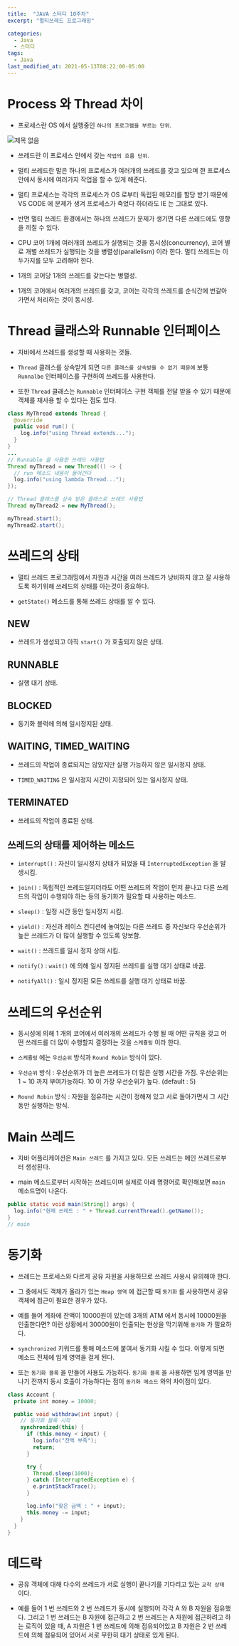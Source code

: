 ```yaml
---
title:  "JAVA 스터디 10주차"
excerpt: "멀티쓰레드 프로그래밍"

categories:
  - Java
  - 스터디
tags:
  - Java
last_modified_at: 2021-05-13T08:22:00-05:00
---
```


# Process 와 Thread 차이

- 프로세스란 OS 에서 실행중인 `하나의 프로그램을 부르는 단위`.

![제목 없음](https://user-images.githubusercontent.com/25449640/118156989-f7a57380-b454-11eb-8b56-d85b9a8fae9d.jpg)

- 쓰레드란 이 프로세스 안에서 갖는 `작업의 흐름 단위`.

- 멀티 쓰레드란 말은 하나의 프로세스가 여러개의 쓰레드를 갖고 있으며 한 프로세스 안에서 동시에 여러가지 작업을 할 수 있게 해준다.

- 멀티 프로세스는 각각의 프로세스가 OS 로부터 독립된 메모리를 할당 받기 때문에 VS CODE 에 문제가 생겨 프로세스가 죽었다 하더라도 IE 는 그대로 있다.

- 반면 멀티 쓰레드 환경에서는 하나의 쓰레드가 문제가 생기면 다른 쓰레드에도 영향을 끼칠 수 있다.

- CPU 코어 1개에 여러개의 쓰레드가 실행되는 것을 동시성(concurrency), 코어 별로 개별 쓰레드가 실행되는 것을 병렬성(parallelism) 이라 한다. 멀티 쓰레드는 이 두가지를 모두 고려해야 한다.

- 1개의 코어당 1개의 쓰레드를 갖는다는 병렬성.

- 1개의 코어에서 여러개의 쓰레드를 갖고, 코어는 각각의 쓰레드를 순식간에 번갈아 가면서 처리하는 것이 동시성.


# Thread 클래스와 Runnable 인터페이스

- 자바에서 쓰레드를 생성할 때 사용하는 것들.

- `Thread` 클래스를 상속받게 되면 `다른 클래스를 상속받을 수 없기 때문에` 보통 `Runnalbe` 인터페이스를 구현하여 쓰레드를 사용한다.

- 또한 `Thread` 클래스는 `Runnable` 인터페이스 구현 객체를 전달 받을 수 있기 때문에 객체를 재사용 할 수 있다는 점도 있다.

```java
class MyThread extends Thread {
  @override
  public void run() {
    log.info("using Thread extends...");
  }
}
...
// Runnable 을 사용한 쓰레드 사용법
Thread myThread = new Thread(() -> {
  // run 메소드 내용이 들어간다
  log.info("using lambda Thread...");
});

// Thread 클래스를 상속 받은 클래스로 쓰레드 사용법
Thread myThread2 = new MyThread();

myThread.start();
myThread2.start();

```


# 쓰레드의 상태

- 멀티 쓰레드 프로그래밍에서 자원과 시간을 여러 쓰레드가 낭비하지 않고 잘 사용하도록 하기위해 쓰레드의 상태를 아는것이 중요하다.

- `getState()` 메소드를 통해 쓰레드 상태를 알 수 있다.

## NEW

- 쓰레드가 생성되고 아직 `start()` 가 호출되지 않은 상태.

## RUNNABLE

- 실행 대기 상태.

## BLOCKED

- 동기화 블럭에 의해 일시정지된 상태.

## WAITING, TIMED_WAITING

- 쓰레드의 작업이 종료되지는 않았지만 실행 가능하지 않은 일시정지 상태.

- `TIMED_WAITING` 은 일시정지 시간이 지정되어 있는 일시정지 상태.

## TERMINATED

- 쓰레드의 작업이 종료된 상태.

## 쓰레드의 상태를 제어하는 메소드

- `interrupt()` : 자신이 일시정지 상태가 되었을 때 `InterruptedException` 을 발생시킴.

- `join()` : 독립적인 쓰레드일지더라도 어떤 쓰레드의 작업이 먼저 끝나고 다른 쓰레드의 작업이 수행되야 하는 등의 동기화가 필요할 때 사용하는 메소드. 

- `sleep()` : 일정 시간 동안 일시정지 시킴.

- `yield()` : 자신과 레이스 컨디션에 놓여있는 다른 쓰레드 중 자신보다 우선순위가 높은 쓰레드가 더 많이 실행할 수 있도록 양보함.

- `wait()` : 쓰레드를 일시 정지 상태 시킴.

- `notify()` : `wait()` 에 의해 일시 정지된 쓰레드를 실행 대기 상태로 바꿈.

- `notifyAll()` : 일시 정지된 모든 쓰레드를 실행 대기 상태로 바꿈.


# 쓰레드의 우선순위

- 동시성에 의해 1 개의 코어에서 여러개의 쓰레드가 수행 될 때 어떤 규칙을 갖고 어떤 쓰레드를 더 많이 수행할지 결정하는 것을 `스케쥴링` 이라 한다.

- `스케쥴링` 에는 `우선순위` 방식과 `Round Robin` 방식이 있다.

- `우선순위` 방식 : 우선순위가 더 높은 쓰레드가 더 많은 실행 시간을 가짐. 우선순위는 1 ~ 10 까지 부여가능하다. 10 이 가장 우선순위가 높다. (default : 5)

- `Round Robin` 방식 : 자원을 점유하는 시간이 정해져 있고 서로 돌아가면서 그 시간동안 실행하는 방식.


# Main 쓰레드

- 자바 어플리케이션은 `Main 쓰레드` 를 가지고 있다. 모든 쓰레드는 메인 쓰레드로부터 생성된다.

- main 메소드로부터 시작하는 쓰레드이며 실제로 아래 명령어로 확인해보면 `main` 메소드명이 나온다.

```java
public static void main(String[] args) {
  log.info("현재 쓰레드 : " + Thread.currentThread().getName());
}
// main
```


# 동기화

- 쓰레드는 프로세스와 다르게 공유 자원을 사용하므로 쓰레드 사용시 유의해야 한다.

- 그 중에서도 객체가 올라가 있는 `Heap 영역` 에 접근할 때 `동기화` 를 사용하면서 공유 객체에 접근이 필요한 경우가 있다.

- 예를 들어 계좌에 잔액이 10000원이 있는데 3개의 ATM 에서 동시에 10000원을 인출한다면? 이런 상황에서 30000원이 인출되는 현상을 막기위해 `동기화` 가 필요하다.

- `synchronized` 키워드를 통해 메소드에 붙여서 동기화 시킬 수 있다. 이렇게 되면 메소드 전체에 임계 영역을 걸게 된다.

- 또는 `동기화 블록` 을 만들어 사용도 가능하다. `동기화 블록` 을 사용하면 임계 영역을 만나기 전까지 동시 호출이 가능하다는 점이 `동기화 메소드` 와의 차이점이 있다.

```java
class Account {
  private int money = 10000;

  public void withdraw(int input) {
    // 동기화 블록 시작
    synchronized(this) {
      if (this.money < input) {
        log.info("잔액 부족");
        return;
      }

      try {
        Thread.sleep(1000);
      } catch (InterruptedException e) {
        e.printStackTrace();
      }

      log.info("찾은 금액 : " + input);
      this.money -= input;
    }
  }
}
```


# 데드락

- 공유 객체에 대해 다수의 쓰레드가 서로 실행이 끝나기를 기다리고 있는 `교착 상태` 이다.

- 예를 들어 1 번 쓰레드와 2 번 쓰레드가 동시에 실행되어 각각 A 와 B 자원을 점유했다. 그리고 1 번 쓰레드는 B 자원에 접근하고 2 번 쓰레드는 A 자원에 접근하려고 하는 로직이 있을 때, A 자원은 1 번 쓰레드에 의해 점유되어있고 B 자원은 2 번 쓰레드에 의해 점유되어 있어서 서로 무한히 대기 상태로 있게 된다.